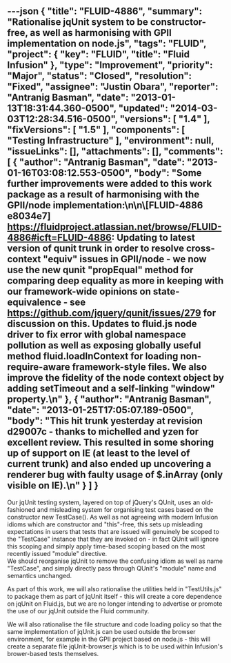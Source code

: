 ---json
{
  "title": "FLUID-4886",
  "summary": "Rationalise jqUnit system to be constructor-free, as well as harmonising with GPII implementation on node.js",
  "tags": "FLUID",
  "project": {
    "key": "FLUID",
    "title": "Fluid Infusion"
  },
  "type": "Improvement",
  "priority": "Major",
  "status": "Closed",
  "resolution": "Fixed",
  "assignee": "Justin Obara",
  "reporter": "Antranig Basman",
  "date": "2013-01-13T18:31:44.360-0500",
  "updated": "2014-03-03T12:28:34.516-0500",
  "versions": [
    "1.4"
  ],
  "fixVersions": [
    "1.5"
  ],
  "components": [
    "Testing Infrastructure"
  ],
  "environment": null,
  "issueLinks": [],
  "attachments": [],
  "comments": [
    {
      "author": "Antranig Basman",
      "date": "2013-01-16T03:08:12.553-0500",
      "body": "Some further improvements were added to this work package as a result of harmonising with the GPII/node implementation:\n\n\\[FLUID-4886 e8034e7] <https://fluidproject.atlassian.net/browse/FLUID-4886#icft=FLUID-4886>: Updating to latest version of qunit trunk in order to resolve cross-context \"equiv\" issues in GPII/node - we now use the new qunit \"propEqual\" method for comparing deep equality as more in keeping with our framework-wide opinions on state-equivalence - see <https://github.com/jquery/qunit/issues/279> for discussion on this. Updates to fluid.js node driver to fix error with global namespace pollution as well as exposing globally useful method fluid.loadInContext for loading non-require-aware framework-style files. We also improve the fidelity of the node context object by adding setTimeout and a self-linking \"window\" property.\n"
    },
    {
      "author": "Antranig Basman",
      "date": "2013-01-25T17:05:07.189-0500",
      "body": "This hit trunk yesterday at revision d29007c - thanks to michelled and yzen for excellent review. This resulted in some shoring up of support on IE (at least to the level of current trunk) and also ended up uncovering a renderer bug with faulty usage of $.inArray (only visible on IE).\n"
    }
  ]
}
---
Our jqUnit testing system, layered on top of jQuery's QUnit, uses an old-fashioned and misleading system for organising test cases based on the constructor new TestCase(). As well as not agreeing with modern Infusion idioms which are constructor and "this"-free, this sets up misleading expectations in users that tests that are issued will genuinely be scoped to the "TestCase" instance that they are invoked on - in fact QUnit will ignore this scoping and simply apply time-based scoping based on the most recently issued "module" directive.\
We should reorganise jqUnit to remove the confusing idiom as well as name "TestCase", and simply directly pass through QUnit's "module" name and semantics unchanged.

As part of this work, we will also rationalise the utilities held in "TestUtils.js" to package them as part of jqUnit itself - this will create a core dependence on jqUnit on Fluid.js, but we are no longer intending to advertise or promote the use of our jqUnit outside the Fluid community.&#x20;

We will also rationalise the file structure and code loading policy so that the same implementation of jqUnit.js can be used outside the browser environment, for example in the GPII project based on node.js - this will create a separate file jqUnit-browser.js which is to be used within Infusion's brower-based tests themselves.

        